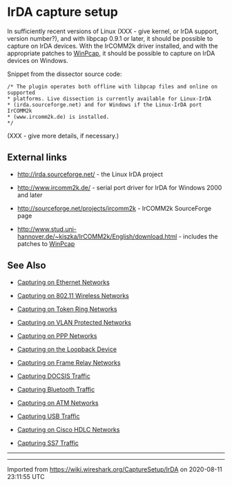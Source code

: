 # IrDA capture setup

In sufficiently recent versions of Linux (XXX - give kernel, or IrDA support, version number?), and with libpcap 0.9.1 or later, it should be possible to capture on IrDA devices. With the IrCOMM2k driver installed, and with the appropriate patches to [WinPcap](/WinPcap), it should be possible to capture on IrDA devices on Windows.

Snippet from the dissector source code:

    /* The plugin operates both offline with libpcap files and online on supported
    * platforms. Live dissection is currently available for Linux-IrDA
    * (irda.sourceforge.net) and for Windows if the Linux-IrDA port IrCOMM2k
    * (www.ircomm2k.de) is installed.
    */

(XXX - give more details, if necessary.)

## External links

  - <http://irda.sourceforge.net/> - the Linux IrDA project

  - <http://www.ircomm2k.de/> - serial port driver for IrDA for Windows 2000 and later

  - <http://sourceforge.net/projects/ircomm2k> - IrCOMM2k SourceForge page

  - <http://www.stud.uni-hannover.de/~kiszka/IrCOMM2k/English/download.html> - includes the patches to [WinPcap](/WinPcap)

## See Also

  - [Capturing on Ethernet Networks](/CaptureSetup/Ethernet)

  - [Capturing on 802.11 Wireless Networks](/CaptureSetup/WLAN)

  - [Capturing on Token Ring Networks](/CaptureSetup/TokenRing)

  - [Capturing on VLAN Protected Networks](/CaptureSetup/VLAN)

  - [Capturing on PPP Networks](/CaptureSetup/PPP)

  - [Capturing on the Loopback Device](/CaptureSetup/Loopback)

  - [Capturing on Frame Relay Networks](/CaptureSetup/FrameRelay)

  - [Capturing DOCSIS Traffic](/CaptureSetup/DOCSIS)

  - [Capturing Bluetooth Traffic](/CaptureSetup/Bluetooth)

  - [Capturing on ATM Networks](/CaptureSetup/ATM)

  - [Capturing USB Traffic](/CaptureSetup/USB)

  - [Capturing on Cisco HDLC Networks](/CaptureSetup/CiscoHDLC)

  - [Capturing SS7 Traffic](/CaptureSetup/SS7)

-----

---

Imported from https://wiki.wireshark.org/CaptureSetup/IrDA on 2020-08-11 23:11:55 UTC

